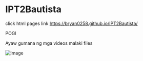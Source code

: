 # IPT2Bautista


click html pages link  https://bryan0258.github.io/IPT2Bautista/



POGI


Ayaw gumana ng mga videos 
malaki files

![image](https://user-images.githubusercontent.com/79898867/223880004-bcacc2fd-2224-47a4-97e3-5b603850f5de.png)



